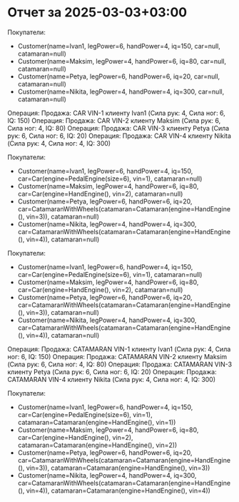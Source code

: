 # Отчет за 2025-03-03+03:00


Покупатели:
- Customer(name=Ivan1, legPower=6, handPower=4, iq=150, car=null, catamaran=null)
- Customer(name=Maksim, legPower=4, handPower=6, iq=80, car=null, catamaran=null)
- Customer(name=Petya, legPower=6, handPower=6, iq=20, car=null, catamaran=null)
- Customer(name=Nikita, legPower=4, handPower=4, iq=300, car=null, catamaran=null)

Операция: Продажа: CAR VIN-1 клиенту Ivan1 (Сила рук: 4, Сила ног: 6, IQ: 150)
Операция: Продажа: CAR VIN-2 клиенту Maksim (Сила рук: 6, Сила ног: 4, IQ: 80)
Операция: Продажа: CAR VIN-3 клиенту Petya (Сила рук: 6, Сила ног: 6, IQ: 20)
Операция: Продажа: CAR VIN-4 клиенту Nikita (Сила рук: 4, Сила ног: 4, IQ: 300)

Покупатели:
- Customer(name=Ivan1, legPower=6, handPower=4, iq=150, car=Car(engine=PedalEngine(size=6), vin=1), catamaran=null)
- Customer(name=Maksim, legPower=4, handPower=6, iq=80, car=Car(engine=HandEngine(), vin=2), catamaran=null)
- Customer(name=Petya, legPower=6, handPower=6, iq=20, car=CatamaranWithWheels(catamaran=Catamaran(engine=HandEngine(), vin=3)), catamaran=null)
- Customer(name=Nikita, legPower=4, handPower=4, iq=300, car=CatamaranWithWheels(catamaran=Catamaran(engine=HandEngine(), vin=4)), catamaran=null)


Покупатели:
- Customer(name=Ivan1, legPower=6, handPower=4, iq=150, car=Car(engine=PedalEngine(size=6), vin=1), catamaran=null)
- Customer(name=Maksim, legPower=4, handPower=6, iq=80, car=Car(engine=HandEngine(), vin=2), catamaran=null)
- Customer(name=Petya, legPower=6, handPower=6, iq=20, car=CatamaranWithWheels(catamaran=Catamaran(engine=HandEngine(), vin=3)), catamaran=null)
- Customer(name=Nikita, legPower=4, handPower=4, iq=300, car=CatamaranWithWheels(catamaran=Catamaran(engine=HandEngine(), vin=4)), catamaran=null)

Операция: Продажа: CATAMARAN VIN-1 клиенту Ivan1 (Сила рук: 4, Сила ног: 6, IQ: 150)
Операция: Продажа: CATAMARAN VIN-2 клиенту Maksim (Сила рук: 6, Сила ног: 4, IQ: 80)
Операция: Продажа: CATAMARAN VIN-3 клиенту Petya (Сила рук: 6, Сила ног: 6, IQ: 20)
Операция: Продажа: CATAMARAN VIN-4 клиенту Nikita (Сила рук: 4, Сила ног: 4, IQ: 300)

Покупатели:
- Customer(name=Ivan1, legPower=6, handPower=4, iq=150, car=Car(engine=PedalEngine(size=6), vin=1), catamaran=Catamaran(engine=HandEngine(), vin=1))
- Customer(name=Maksim, legPower=4, handPower=6, iq=80, car=Car(engine=HandEngine(), vin=2), catamaran=Catamaran(engine=HandEngine(), vin=2))
- Customer(name=Petya, legPower=6, handPower=6, iq=20, car=CatamaranWithWheels(catamaran=Catamaran(engine=HandEngine(), vin=3)), catamaran=Catamaran(engine=HandEngine(), vin=3))
- Customer(name=Nikita, legPower=4, handPower=4, iq=300, car=CatamaranWithWheels(catamaran=Catamaran(engine=HandEngine(), vin=4)), catamaran=Catamaran(engine=HandEngine(), vin=4))

